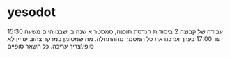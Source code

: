 # yesodot
עבודה של קבוצה 2 ביסודות הנדסת תוכנה, סמסטר א שנה ב
ישבנו היום משעה 15:30 עד 17:00 בערך וערכנו את כל המסמך מההתחלה. מה שמסומן במרקר צהוב עדיין לא סופי\צריך עריכה. כל השאר סופיים


